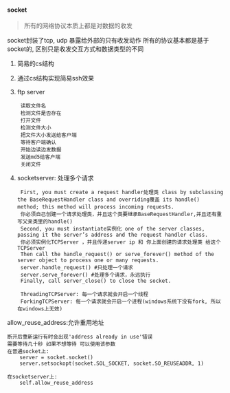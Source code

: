#### socket

> 所有的网络协议本质上都是对数据的收发

socket封装了tcp, udp
暴露给外部的只有收发动作
所有的协议基本都是基于socket的, 区别只是收发交互方式和数据类型的不同

1. 简易的cs结构

2. 通过cs结构实现简易ssh效果

3. ftp server

        读取文件名
        检测文件是否存在
        打开文件
        检测文件大小
        把文件大小发送给客户端
        等待客户端确认
        开始边读边发数据
        发送md5给客户端
        关闭文件
4. socketserver: 处理多个请求

        First, you must create a request handler处理类 class by subclassing the BaseRequestHandler class and overriding覆盖 its handle() method; this method will process incoming requests. 　　
        你必须自己创建一个请求处理类，并且这个类要继承BaseRequestHandler,并且还有重写父亲类里的handle()
        Second, you must instantiate实例化 one of the server classes, passing it the server’s address and the request handler class.
        你必须实例化TCPServer ，并且传递server ip 和 你上面创建的请求处理类 给这个TCPServer
        Then call the handle_request() or serve_forever() method of the server object to process one or many requests.
        server.handle_request() #只处理一个请求
        server.serve_forever() #处理多个请求，永远执行
        Finally, call server_close() to close the socket.

        ThreadingTCPServer: 每一个请求就会开启一个线程
        ForkingTCPServer: 每一个请求就会开启一个进程(windows系统下没有fork, 所以在windows上无效)


allow_reuse_address:允许重用地址

    断开后重新运行有时会出现'address already in use'错误
    需要等待几十秒 如果不想等待 可以使用该参数
    在普通socket上:
        server = socket.socket()
        server.setsockopt(socket.SOL_SOCKET, socket.SO_REUSEADDR, 1)

    在socketserver上:
        self.allow_reuse_address
